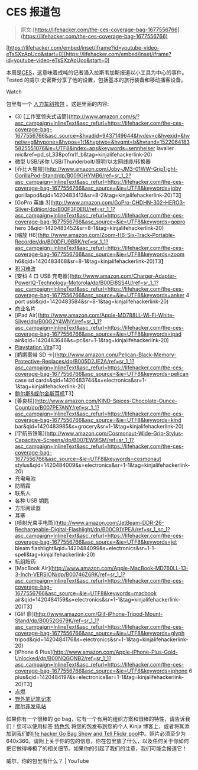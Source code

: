 # CES 报道包

> 原文:[https://lifehacker.com/the-ces-coverage-bag-1677556766](https://lifehacker.com/the-ces-coverage-bag-1677556766)

 [https://lifehacker.com/embed/inset/iframe?id=youtube-video-eTsSXzApUco&start=0](https://lifehacker.com/embed/inset/iframe?id=youtube-video-eTsSXzApUco&start=0) 

本周是[CES](http://ces.gizmodo.com/)，这意味着成吨的记者涌入拉斯韦加斯报道以小工具为中心的事件。Tested 的威尔·史密斯分享了他的设置，包括基本的旅行装备和移动播客设备。

Watch

包里有一个 [人力车斜挎包](http://www.rickshawbags.com/) 。这是里面的内容:

*   (3) [工作室领夹式话筒](http://www.amazon.com/s/?asc_campaign=InlineText&asc_refurl=https://lifehacker.com/the-ces-coverage-bag-1677556766&asc_source=&hvadid=9437149644&hvdev=c&hvexid=&hvnetw=g&hvpone=&hvpos=1t1&hvptwo=&hvqmt=b&hvrand=15220641835825551076&ie=UTF8&index=aps&keywords=sennheiser lavalier mic&ref=pd_sl_338pofnrlf_b&tag=kinjalifehackerlink-20)
*   微型 USB/迷你 USB/Thunderbolt/照明/以太网线缆/转换器
*   [乔比大猩猩](http://www.amazon.com/Joby-JM3-01WW-GripTight-GorillaPod-Stand/dp/B009GHYMB6/ref=sr_1_2?asc_campaign=InlineText&asc_refurl=https://lifehacker.com/the-ces-coverage-bag-1677556766&asc_source=&ie=UTF8&keywords=joby gorillapod&qid=1420483413&sr=8-2&tag=kinjalifehackerlink-20)T3】
*   [GoPro 英雄 3](http://www.amazon.com/GoPro-CHDHN-302-HERO3-Silver-Edition/dp/B00F3F0EIU/ref=sr_1_1?asc_campaign=InlineText&asc_refurl=https://lifehacker.com/the-ces-coverage-bag-1677556766&asc_source=&ie=UTF8&keywords=gopro hero 3&qid=1420483452&sr=8-1&tag=kinjalifehackerlink-20)
*   [缩放 H6](http://www.amazon.com/Zoom-H6-Six-Track-Portable-Recorder/dp/B00DFU9BRK/ref=sr_1_1?asc_campaign=InlineText&asc_refurl=https://lifehacker.com/the-ces-coverage-bag-1677556766&asc_source=&ie=UTF8&keywords=zoom h6&qid=1420483468&sr=8-1&tag=kinjalifehackerlink-20)T3】
*   [积习难改](http://www.zojirushi.com/)
*   [安科 4 口 USB 充电器](http://www.amazon.com/Charger-Adapter-PowerIQ-Technology-Motorola/dp/B00EI8SS4U/ref=sr_1_1?asc_campaign=InlineText&asc_refurl=https://lifehacker.com/the-ces-coverage-bag-1677556766&asc_source=&ie=UTF8&keywords=anker 4 port usb&qid=1420483584&sr=8-1&tag=kinjalifehackerlink-20)
*   商业名片
*   [iPad Air](http://www.amazon.com/Apple-MD788LL-Wi-Fi-White-Silver/dp/B00G2Y4WNY/ref=sr_1_1?asc_campaign=InlineText&asc_refurl=https://lifehacker.com/the-ces-coverage-bag-1677556766&asc_source=&ie=UTF8&keywords=ipad air&qid=1420483646&s=pc&sr=1-1&tag=kinjalifehackerlink-20)
*   [Playstation Vita](http://www.amazon.com/Sony-PlayStation-Vita-WiFi/dp/B00PV515DU/ref=sr_1_2?asc_campaign=InlineText&asc_refurl=https://lifehacker.com/the-ces-coverage-bag-1677556766&asc_source=&ie=UTF8&keywords=vita&qid=1420483704&s=electronics&sr=1-2&tag=kinjalifehackerlink-20)T3】
*   [鹈鹕案带 SD 卡](http://www.amazon.com/Pelican-Black-Memory-Protective-Replaces/dp/B005D2JE2A/ref=sr_1_1?asc_campaign=InlineText&asc_refurl=https://lifehacker.com/the-ces-coverage-bag-1677556766&asc_source=&ie=UTF8&keywords=pelican case sd cards&qid=1420483744&s=electronics&sr=1-1&tag=kinjalifehackerlink-20)
*   [鲍尔斯&威尔金斯耳机](http://www.bowers-wilkins.com/Headphones/Headphones/Headphones/C5-Series-2.html)T3】
*   [善良栏](http://www.amazon.com/KIND-Spices-Chocolate-Ounce-Count/dp/B007PE7ANY/ref=sr_1_1?asc_campaign=InlineText&asc_refurl=https://lifehacker.com/the-ces-coverage-bag-1677556766&asc_source=&ie=UTF8&keywords=kind bar&qid=1420483985&s=grocery&sr=1-1&tag=kinjalifehackerlink-20)
*   [宇航员铁笔](http://www.amazon.com/Cosmonaut-Wide-Grip-Stylus-Capacitive-Screens/dp/B007EW9ISM/ref=sr_1_1?asc_campaign=InlineText&asc_refurl=https://lifehacker.com/the-ces-coverage-bag-1677556766&asc_source=&ie=UTF8&keywords=cosmonaut stylus&qid=1420484009&s=electronics&sr=1-1&tag=kinjalifehackerlink-20)
*   充电电池
*   防晒霜
*   联系人
*   各种 USB 钥匙
*   方形阅读器
*   耳塞
*   [喷射光束手电筒](http://www.amazon.com/JetBeam-DDR-26-Rechargeable-Digital-Flashlight/dp/B00C91YPEA/ref=sr_1_sc_1?asc_campaign=InlineText&asc_refurl=https://lifehacker.com/the-ces-coverage-bag-1677556766&asc_source=&ie=UTF8&keywords=jet bleam flashlight&qid=1420484099&s=electronics&sr=1-1-spell&tag=kinjalifehackerlink-20)
*   抗组胺药
*   [MacBook Air](http://www.amazon.com/Apple-MacBook-MD760LL-13-3-Inch-VERSION/dp/B00746Z6RK/ref=sr_1_1?asc_campaign=InlineText&asc_refurl=https://lifehacker.com/the-ces-coverage-bag-1677556766&asc_source=&ie=UTF8&keywords=macbook air&qid=1420484159&s=electronics&sr=1-1&tag=kinjalifehackerlink-20)T3】
*   [Glif 鼎](http://www.amazon.com/Glif-iPhone-Tripod-Mount-Stand/dp/B0052G679K/ref=sr_1_1?asc_campaign=InlineText&asc_refurl=https://lifehacker.com/the-ces-coverage-bag-1677556766&asc_source=&ie=UTF8&keywords=glyph tripod&qid=1420484176&s=electronics&sr=1-1&tag=kinjalifehackerlink-20)
*   [iPhone 6 Plus](http://www.amazon.com/Apple-iPhone-Plus-Gold-Unlocked/dp/B00NQGONB2/ref=sr_1_1?asc_campaign=InlineText&asc_refurl=https://lifehacker.com/the-ces-coverage-bag-1677556766&asc_source=&ie=UTF8&keywords=iphone 6 plus&qid=1420484197&s=electronics&sr=1-1&tag=kinjalifehackerlink-20)T3】
*   [点燃](http://www.amazon.com/Kindle-Glare-Free-Touchscreen-Display-Wi-Fi/dp/B00I15SB16/ref=sr_1_1?asc_campaign=InlineText&asc_refurl=https://lifehacker.com/the-ces-coverage-bag-1677556766&asc_source=&ie=UTF8&keywords=kindle&qid=1420484215&s=electronics&sr=1-1&tag=kinjalifehackerlink-20)
*   [野外笔记笔记本](http://www.amazon.com/Field-Notes-Kraft-Ruled-3-Pack/dp/B0034KDEMO/ref=sr_1_cc_1?asc_campaign=InlineText&asc_refurl=https://lifehacker.com/the-ces-coverage-bag-1677556766&asc_source=&ie=UTF8&keywords=fieldnotes&qid=1420484231&s=aps&sr=1-1-catcorr&tag=kinjalifehackerlink-20)
*   [摩尔菲发电站](http://www.mophie.com/shop/powerstation-mini-smartphones-usb-device?gclid=CPeg8qTE_cICFYhefgodK3QAYA)

如果你有一个很棒的 go bag，它有一个有用的组织方案和很棒的特性，请告诉我们！您可以使用标签 [特色包](http://kinja.com/tag/featured-bag) 将您的包发布到您的个人 Kinja 博客上，或者将其添加到我们的[life hacker Go Bag Show and Tell Flickr pool](http://www.flickr.com/groups/2301352@N21)中。照片必须至少为 640x360。请附上关于你的包的信息，你在包里放了什么，以及任何关于你如何把它做得棒极了的相关细节。如果你的引起了我们的注意，我们可能会报道它！

威尔，你的包里有什么？ | YouTube